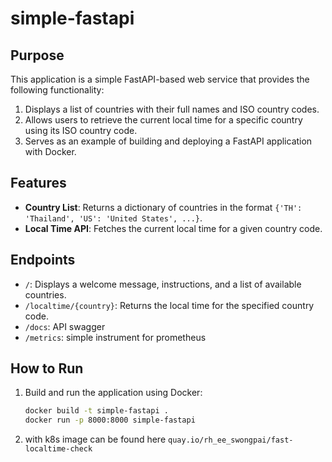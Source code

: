# simple-fastapi

## Purpose
This application is a simple FastAPI-based web service that provides the following functionality:

1. Displays a list of countries with their full names and ISO country codes.
2. Allows users to retrieve the current local time for a specific country using its ISO country code.
3. Serves as an example of building and deploying a FastAPI application with Docker.

## Features
- **Country List**: Returns a dictionary of countries in the format `{'TH': 'Thailand', 'US': 'United States', ...}`.
- **Local Time API**: Fetches the current local time for a given country code.

## Endpoints
- `/`: Displays a welcome message, instructions, and a list of available countries.
- `/localtime/{country}`: Returns the local time for the specified country code.
- `/docs`: API swagger
- `/metrics`: simple instrument for prometheus

## How to Run
1. Build and run the application using Docker:
   ```bash
   docker build -t simple-fastapi .
   docker run -p 8000:8000 simple-fastapi

2. with k8s image can be found here `quay.io/rh_ee_swongpai/fast-localtime-check`